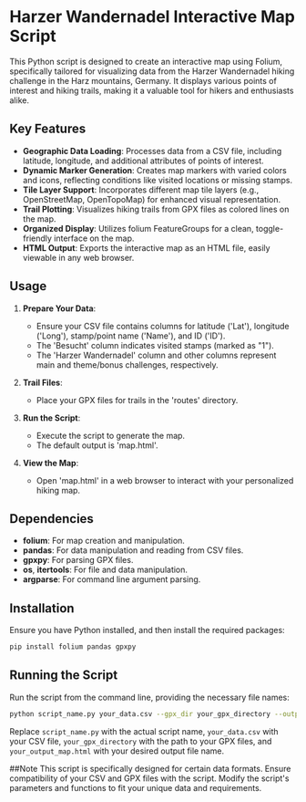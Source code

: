 # Harzer Wandernadel Interactive Map Script

This Python script is designed to create an interactive map using Folium, specifically tailored for visualizing data from the Harzer Wandernadel hiking challenge in the Harz mountains, Germany. It displays various points of interest and hiking trails, making it a valuable tool for hikers and enthusiasts alike.

## Key Features

- **Geographic Data Loading**: Processes data from a CSV file, including latitude, longitude, and additional attributes of points of interest.
- **Dynamic Marker Generation**: Creates map markers with varied colors and icons, reflecting conditions like visited locations or missing stamps.
- **Tile Layer Support**: Incorporates different map tile layers (e.g., OpenStreetMap, OpenTopoMap) for enhanced visual representation.
- **Trail Plotting**: Visualizes hiking trails from GPX files as colored lines on the map.
- **Organized Display**: Utilizes folium FeatureGroups for a clean, toggle-friendly interface on the map.
- **HTML Output**: Exports the interactive map as an HTML file, easily viewable in any web browser.

## Usage

1. **Prepare Your Data**:
   - Ensure your CSV file contains columns for latitude ('Lat'), longitude ('Long'), stamp/point name ('Name'), and ID ('ID').
   - The 'Besucht' column indicates visited stamps (marked as "1").
   - The 'Harzer Wandernadel' column and other columns represent main and theme/bonus challenges, respectively.

2. **Trail Files**:
   - Place your GPX files for trails in the 'routes' directory.

3. **Run the Script**:
   - Execute the script to generate the map.
   - The default output is 'map.html'.

4. **View the Map**:
   - Open 'map.html' in a web browser to interact with your personalized hiking map.

## Dependencies

- **folium**: For map creation and manipulation.
- **pandas**: For data manipulation and reading from CSV files.
- **gpxpy**: For parsing GPX files.
- **os**, **itertools**: For file and data manipulation.
- **argparse**: For command line argument parsing.

## Installation

Ensure you have Python installed, and then install the required packages:

```bash
pip install folium pandas gpxpy
```

## Running the Script

Run the script from the command line, providing the necessary file names:

```bash
python script_name.py your_data.csv --gpx_dir your_gpx_directory --output your_output_map.html
```

Replace `script_name.py` with the actual script name, `your_data.csv` with your CSV file, `your_gpx_directory` with the path to your GPX files, and `your_output_map.html` with your desired output file name.

##Note
This script is specifically designed for certain data formats. Ensure compatibility of your CSV and GPX files with the script. Modify the script's parameters and functions to fit your unique data and requirements.
